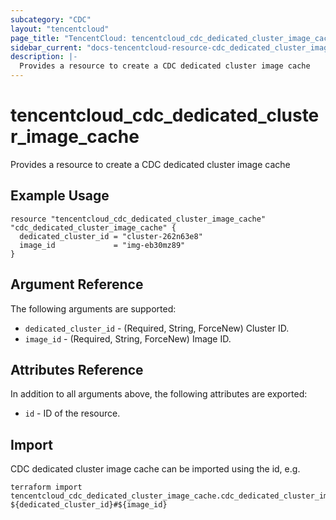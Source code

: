 ```yaml
---
subcategory: "CDC"
layout: "tencentcloud"
page_title: "TencentCloud: tencentcloud_cdc_dedicated_cluster_image_cache"
sidebar_current: "docs-tencentcloud-resource-cdc_dedicated_cluster_image_cache"
description: |-
  Provides a resource to create a CDC dedicated cluster image cache
---
```


# tencentcloud_cdc_dedicated_cluster_image_cache

Provides a resource to create a CDC dedicated cluster image cache

## Example Usage

```hcl
resource "tencentcloud_cdc_dedicated_cluster_image_cache" "cdc_dedicated_cluster_image_cache" {
  dedicated_cluster_id = "cluster-262n63e8"
  image_id             = "img-eb30mz89"
}
```

## Argument Reference

The following arguments are supported:

* `dedicated_cluster_id` - (Required, String, ForceNew) Cluster ID.
* `image_id` - (Required, String, ForceNew) Image ID.

## Attributes Reference

In addition to all arguments above, the following attributes are exported:

* `id` - ID of the resource.



## Import

CDC dedicated cluster image cache can be imported using the id, e.g.

```
terraform import tencentcloud_cdc_dedicated_cluster_image_cache.cdc_dedicated_cluster_image_cache ${dedicated_cluster_id}#${image_id}
```


